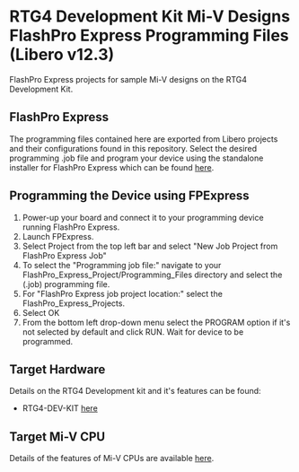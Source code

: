 # RTG4 Development Kit Mi-V Designs FlashPro Express Programming Files (Libero v12.3)

FlashPro Express projects for sample Mi-V designs on the RTG4 Development Kit.

## FlashPro Express
The programming files contained here are exported from Libero projects and their configurations found in this repository.
Select the desired programming .job file and program your device using the standalone installer for FlashPro Express
which can be found [here](https://www.microsemi.com/product-directory/programming/4977-flashpro#software).

## Programming the Device using FPExpress
1. Power-up your board and connect it to your programming device running FlashPro Express.
2. Launch FPExpress.
3. Select Project from the top left bar and select "New Job Project from FlashPro Express Job"
4. To select the "Programming job file:" navigate to your FlashPro_Express_Project/Programming_Files directory 
   and select the (.job) programming file.
5. For "FlashPro Express job project location:" select the FlashPro_Express_Projects.
6. Select OK
7. From the bottom left drop-down menu select the PROGRAM option if it's not selected by default and click RUN.
   Wait for device to be programmed.

## Target Hardware
Details on the RTG4 Development kit and it's features can be found:
* RTG4-DEV-KIT [here](https://www.microsemi.com/product-directory/dev-kits-solutions/3865-rtg4-kits)

## Target Mi-V CPU
Details of the features of Mi-V CPUs are available [here](https://github.com/RISCV-on-Microsemi-FPGA/CPUs).
